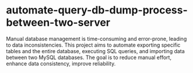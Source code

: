 # automate-query-db-dump-process-between-two-server
Manual database management is time-consuming and error-prone, leading to data inconsistencies. This project aims to automate exporting specific tables and the entire database, executing SQL queries, and importing data between two MySQL databases. The goal is to reduce manual effort, enhance data consistency, improve reliability.
